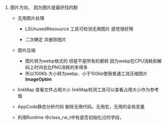1. 图片方向， 因为图片是最好找的额

   - 无用图片处理
     - LSUnusedResouurce 工具可检测无用图片 感觉很好用

     - 二次确定 并删除图片

       

   - 图片压缩

     - 图片转为webp格式的  但是不是所有的都转 因为webp在CPU消耗和解码上时间会比PNG消耗的多得多
     - 所以100Kb 大小转为webp、小于100kb使用普通工具压缩图片**ImageOptim**

   - linkMap 查看文件占用大小  linkMap检测工具可以查看占用大小作为参考值

   - AppCode静态分析代码  删除无用代码。无用宏，无用的全局变量

   - 利用Runtime   中class_rw_t中有是否初始化过的字段，

     

